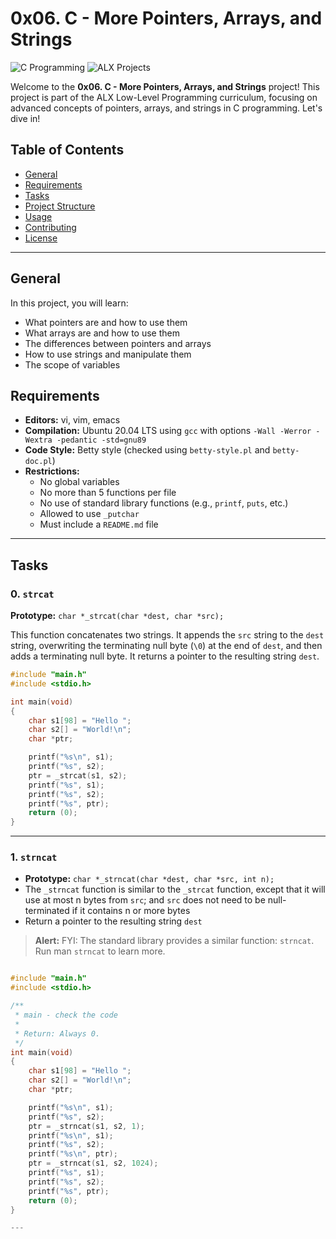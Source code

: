 # 0x06. C - More Pointers, Arrays, and Strings

![C Programming](https://img.shields.io/badge/C-Programming-blue) ![ALX Projects](https://img.shields.io/badge/ALX-Projects-red)

Welcome to the **0x06. C - More Pointers, Arrays, and Strings** project! This project is part of the ALX Low-Level Programming curriculum, focusing on advanced concepts of pointers, arrays, and strings in C programming. Let's dive in!

## Table of Contents

- [General](#general)
- [Requirements](#requirements)
- [Tasks](#tasks)
- [Project Structure](#project-structure)
- [Usage](#usage)
- [Contributing](#contributing)
- [License](#license)

---

## General

In this project, you will learn:

- What pointers are and how to use them
- What arrays are and how to use them
- The differences between pointers and arrays
- How to use strings and manipulate them
- The scope of variables

## Requirements

- **Editors:** vi, vim, emacs
- **Compilation:** Ubuntu 20.04 LTS using `gcc` with options `-Wall -Werror -Wextra -pedantic -std=gnu89`
- **Code Style:** Betty style (checked using `betty-style.pl` and `betty-doc.pl`)
- **Restrictions:**
  - No global variables
  - No more than 5 functions per file
  - No use of standard library functions (e.g., `printf`, `puts`, etc.)
  - Allowed to use `_putchar`
  - Must include a `README.md` file

---

## Tasks

### 0. `strcat`

**Prototype:** `char *_strcat(char *dest, char *src);`

This function concatenates two strings. It appends the `src` string to the `dest` string, overwriting the terminating null byte (`\0`) at the end of `dest`, and then adds a terminating null byte. It returns a pointer to the resulting string `dest`.

```c
#include "main.h"
#include <stdio.h>

int main(void)
{
    char s1[98] = "Hello ";
    char s2[] = "World!\n";
    char *ptr;

    printf("%s\n", s1);
    printf("%s", s2);
    ptr = _strcat(s1, s2);
    printf("%s", s1);
    printf("%s", s2);
    printf("%s", ptr);
    return (0);
}
```
---

### 1. `strncat`

- **Prototype:** `char *_strncat(char *dest, char *src, int n);`
- The `_strncat` function is similar to the `_strcat` function, except that
    it will use at most n bytes from `src`; and
    `src` does not need to be null-terminated if it contains n or more   bytes
- Return a pointer to the resulting string `dest`

> **Alert:** FYI: The standard library provides a similar function: `strncat`. Run man `strncat` to learn more.

```c

#include "main.h"
#include <stdio.h>

/**
 * main - check the code
 *
 * Return: Always 0.
 */
int main(void)
{
    char s1[98] = "Hello ";
    char s2[] = "World!\n";
    char *ptr;

    printf("%s\n", s1);
    printf("%s", s2);
    ptr = _strncat(s1, s2, 1);
    printf("%s\n", s1);
    printf("%s", s2);
    printf("%s\n", ptr);
    ptr = _strncat(s1, s2, 1024);
    printf("%s", s1);
    printf("%s", s2);
    printf("%s", ptr);
    return (0);
}

---
